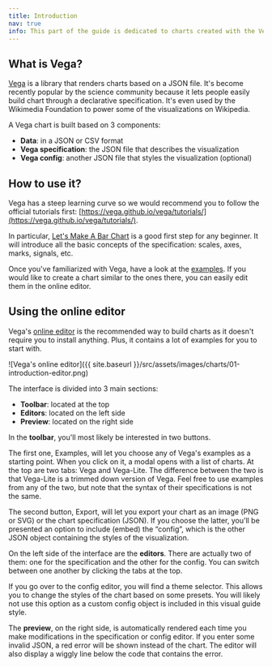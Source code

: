 ```yaml
---
title: Introduction
nav: true
info: This part of the guide is dedicated to charts created with the Vega library.
---
```


## What is Vega?

[Vega](https://vega.github.io/vega/) is a library that renders charts based on a JSON file. It's become recently popular by the science community because it lets people easily build chart through a declarative specification. It's even used by the Wikimedia Foundation to power some of the visualizations on Wikipedia.

A Vega chart is built based on 3 components:
- **Data**: in a JSON or CSV format
- **Vega specification**: the JSON file that describes the visualization
- **Vega config**: another JSON file that styles the visualization (optional)

## How to use it?

Vega has a steep learning curve so we would recommend you to follow the official tutorials first: [https://vega.github.io/vega/tutorials/](https://vega.github.io/vega/tutorials/).

In particular, [Let's Make A Bar Chart](https://vega.github.io/vega/tutorials/bar-chart/) is a good first step for any beginner. It will introduce all the basic concepts of the specification: scales, axes, marks, signals, etc.

Once you've familiarized with Vega, have a look at the [examples](https://vega.github.io/vega/examples/). If you would like to create a chart similar to the ones there, you can easily edit them in the online editor.

## Using the online editor

Vega's [online editor](https://vega.github.io/editor/) is the recommended way to build charts as it doesn't require you to install anything. Plus, it contains a lot of examples for you to start with.

![Vega's online editor]({{ site.baseurl }}/src/assets/images/charts/01-introduction-editor.png)

The interface is divided into 3 main sections:
- **Toolbar**: located at the top
- **Editors**: located on the left side
- **Preview**: located on the right side

In the **toolbar**, you'll most likely be interested in two buttons.

The first one, Examples, will let you choose any of Vega's examples as a starting point. When you click on it, a modal opens with a list of charts. At the top are two tabs: Vega and Vega-Lite. The difference between the two is that Vega-Lite is a trimmed down version of Vega. Feel free to use examples from any of the two, but note that the syntax of their specifications is not the same.

The second button, Export, will let you export your chart as an image (PNG or SVG) or the chart specification (JSON). If you choose the latter, you'll be presented an option to include (embed) the “config”, which is the other JSON object containing the styles of the visualization.

On the left side of the interface are the **editors**. There are actually two of them: one for the specification and the other for the config. You can switch between one another by clicking the tabs at the top.

If you go over to the config editor, you will find a theme selector. This allows you to change the styles of the chart based on some presets. You will likely not use this option as a custom config object is included in this visual guide style.

The **preview**, on the right side, is automatically rendered each time you make modifications in the specification or config editor. If you enter some invalid JSON, a red error will be shown instead of the chart. The editor will also display a wiggly line below the code that contains the error.
